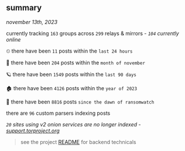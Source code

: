 
## summary
_november 13th, 2023_

currently tracking `163` groups across `299` relays & mirrors - _`104` currently online_

⏲ there have been `11` posts within the `last 24 hours`

🦈 there have been `204` posts within the `month of november`

🪐 there have been `1549` posts within the `last 90 days`

🏚 there have been `4126` posts within the `year of 2023`

🦕 there have been `8816` posts `since the dawn of ransomwatch`

there are `96` custom parsers indexing posts

_`20` sites using v2 onion services are no longer indexed - [support.torproject.org](https://support.torproject.org/onionservices/v2-deprecation/)_

> see the project [README](https://github.com/joshhighet/ransomwatch#ransomwatch--) for backend technicals
